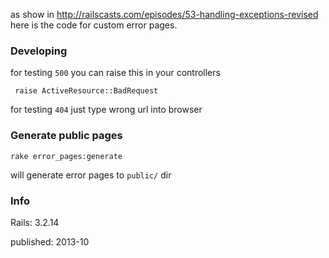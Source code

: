 as show in http://railscasts.com/episodes/53-handling-exceptions-revised
here is the code for custom error pages.


### Developing

for testing `500` you can raise this in your controllers

     raise ActiveResource::BadRequest
    
for testing `404` just type wrong url into browser


### Generate public pages

    rake error_pages:generate
    
will generate error pages to `public/` dir 


### Info

Rails: 3.2.14

published:  2013-10

